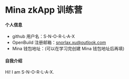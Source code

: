 # Mina zkApp 训练营


#### 个人信息

- github 用户名：S-N-O-R-L-A-X
- OpenBuild 注册邮箱：snorlax.xu@outlook.com
- Mina 钱包地址：(可以在学习完创建 Mina 钱包地址后再填)

#### 自我介绍

Hi! I am S-N-O-R-L-A-X. 